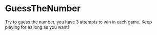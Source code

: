 # GuessTheNumber
Try to guess the number, you have 3 attempts to win in each game. Keep playing for as long as you want!
